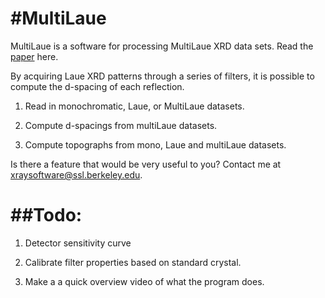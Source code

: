 #MultiLaue
====================

MultiLaue is a software for processing MultiLaue XRD data sets.  Read the [paper](https://github.com/ZGainsforth/MultiLaue/blob/master/2016%20-%20M%26M%20-%20MultiLaue.pdf) here.

By acquiring Laue XRD patterns through a series of filters, it is possible to compute the d-spacing of each reflection. 

1) Read in monochromatic, Laue, or MultiLaue datasets.

2) Compute d-spacings from multiLaue datasets.

3) Compute topographs from mono, Laue and multiLaue datasets.

Is there a feature that would be very useful to you?  Contact me at xraysoftware@ssl.berkeley.edu.

##Todo:
====================

1) Detector sensitivity curve

2) Calibrate filter properties based on standard crystal.

3) Make a a quick overview video of what the program does.